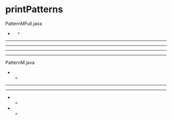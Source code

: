 # printPatterns

PatternMFull.java

*       *
**     **
* *   * *
*  * *  *
*   *   *

PatternM.java
*   *
** **
* * *
*   *
*   *
